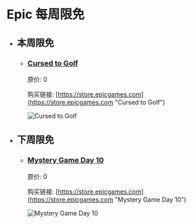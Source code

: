 # Epic 每周限免

- ## 本周限免


  - ### [Cursed to Golf](https://store.epicgames.com "Cursed to Golf")

    原价: 0

    购买链接: [https://store.epicgames.com](https://store.epicgames.com "Cursed to Golf")

    ![Cursed to Golf](https://cdn1.epicgames.com/offer/d5241c76f178492ea1540fce45616757/Free-Game-9-teaser_1920x1080-e71ae0041736db5ac259a355cb301116)


- ## 下周限免


  - ### [Mystery Game Day 10](https://store.epicgames.com "Mystery Game Day 10")

    原价: 0

    购买链接: [https://store.epicgames.com](https://store.epicgames.com "Mystery Game Day 10")

    ![Mystery Game Day 10](https://cdn1.epicgames.com/offer/d5241c76f178492ea1540fce45616757/Free-Game-10-teaser_1920x1080-3ea48042a44263bf1a0a59c725b6d95b)

